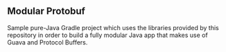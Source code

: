 ## Modular Protobuf

Sample pure-Java Gradle project which uses the libraries provided by this repository in order to build a fully modular
Java app that makes use of Guava and Protocol Buffers.
